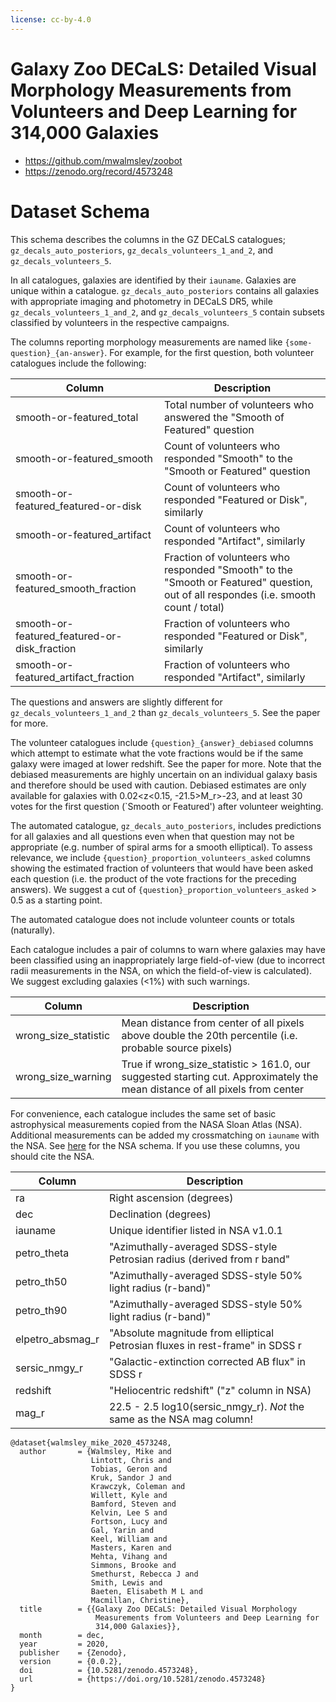 ```yaml
---
license: cc-by-4.0
---
```

# Galaxy Zoo DECaLS: Detailed Visual Morphology Measurements from Volunteers and Deep Learning for 314,000 Galaxies
- https://github.com/mwalmsley/zoobot
- https://zenodo.org/record/4573248

# Dataset Schema
This schema describes the columns in the GZ DECaLS catalogues; `gz_decals_auto_posteriors`, `gz_decals_volunteers_1_and_2`, and `gz_decals_volunteers_5`.

In all catalogues, galaxies are identified by their `iauname`. Galaxies are unique within a catalogue. `gz_decals_auto_posteriors` contains all galaxies with appropriate imaging and photometry in DECaLS DR5, while `gz_decals_volunteers_1_and_2`, and `gz_decals_volunteers_5` contain subsets classified by volunteers in the respective campaigns.

The columns reporting morphology measurements are named like `{some-question}_{an-answer}`. For example, for the first question, both volunteer catalogues include the following:

| Column      | Description |
| ----------- | ----------- |
| smooth-or-featured_total   | Total number of volunteers who answered the "Smooth of Featured" question     |
| smooth-or-featured_smooth      | Count of volunteers who responded "Smooth" to the "Smooth or Featured" question       |
| smooth-or-featured_featured-or-disk   | Count of volunteers who responded "Featured or Disk", similarly        |
| smooth-or-featured_artifact      | Count of volunteers who responded "Artifact", similarly       |
| smooth-or-featured_smooth_fraction      | Fraction of volunteers who responded "Smooth" to the "Smooth or Featured" question, out of all respondes (i.e. smooth count / total)       |
| smooth-or-featured_featured-or-disk_fraction   | Fraction of volunteers who responded "Featured or Disk", similarly        |
| smooth-or-featured_artifact_fraction      | Fraction of volunteers who responded "Artifact", similarly       |

The questions and answers are slightly different for `gz_decals_volunteers_1_and_2` than `gz_decals_volunteers_5`. See the paper for more.

The volunteer catalogues include `{question}_{answer}_debiased` columns which attempt to estimate what the vote fractions would be if the same galaxy were imaged at lower redshift. See the paper for more. Note that the debiased measurements are highly uncertain on an individual galaxy basis and therefore should be used with caution. Debiased estimates are only available for galaxies with 0.02<z<0.15, -21.5>M_r>-23, and at least 30 votes for the first question (`Smooth or Featured') after volunteer weighting.

The automated catalogue, `gz_decals_auto_posteriors`, includes predictions for all galaxies and all questions even when that question may not be appropriate (e.g. number of spiral arms for a smooth elliptical). To assess relevance, we include `{question}_proportion_volunteers_asked` columns showing the estimated fraction of volunteers that would have been asked each question (i.e. the product of the vote fractions for the preceding answers). We suggest a cut of `{question}_proportion_volunteers_asked` > 0.5 as a starting point. 

The automated catalogue does not include volunteer counts or totals (naturally).

Each catalogue includes a pair of columns to warn where galaxies may have been classified using an inappropriately large field-of-view (due to incorrect radii measurements in the NSA, on which the field-of-view is calculated). We suggest excluding galaxies (<1%) with such warnings.

| Column      | Description |
| ----------- | ----------- |
| wrong_size_statistic      | Mean distance from center of all pixels above double the 20th percentile (i.e. probable source pixels)      |
| wrong_size_warning   | True if wrong_size_statistic > 161.0, our suggested starting cut. Approximately the mean distance of all pixels from center|

For convenience, each catalogue includes the same set of basic astrophysical measurements copied from the NASA Sloan Atlas (NSA). Additional measurements can be added my crossmatching on `iauname` with the NSA. See [here](https://data.sdss.org/datamodel/files/ATLAS_DATA/ATLAS_MAJOR_VERSION/nsa.html) for the NSA schema. If you use these columns, you should cite the NSA.

| Column      | Description |
| ----------- | ----------- |
| ra      | Right ascension (degrees)       |
| dec   | Declination (degrees)        |
| iauname      | Unique identifier listed in NSA v1.0.1 |
| petro_theta   | "Azimuthally-averaged SDSS-style Petrosian radius (derived from r band"        |
| petro_th50      | "Azimuthally-averaged SDSS-style 50% light radius (r-band)"       |
| petro_th90   | "Azimuthally-averaged SDSS-style 50% light radius (r-band)"         |
| elpetro_absmag_r      | "Absolute magnitude from elliptical Petrosian fluxes in rest-frame" in SDSS r |
| sersic_nmgy_r   | "Galactic-extinction corrected AB flux" in SDSS r |
| redshift      | "Heliocentric redshift" ("z" column in NSA) |
| mag_r   | 22.5 - 2.5 log10(sersic_nmgy_r). *Not* the same as the NSA mag column! |

```
@dataset{walmsley_mike_2020_4573248,
  author       = {Walmsley, Mike and
                  Lintott, Chris and
                  Tobias, Geron and
                  Kruk, Sandor J and
                  Krawczyk, Coleman and
                  Willett, Kyle and
                  Bamford, Steven and
                  Kelvin, Lee S and
                  Fortson, Lucy and
                  Gal, Yarin and
                  Keel, William and
                  Masters, Karen and
                  Mehta, Vihang and
                  Simmons, Brooke and
                  Smethurst, Rebecca J and
                  Smith, Lewis and
                  Baeten, Elisabeth M L and
                  Macmillan, Christine},
  title        = {{Galaxy Zoo DECaLS: Detailed Visual Morphology 
                   Measurements from Volunteers and Deep Learning for
                   314,000 Galaxies}},
  month        = dec,
  year         = 2020,
  publisher    = {Zenodo},
  version      = {0.0.2},
  doi          = {10.5281/zenodo.4573248},
  url          = {https://doi.org/10.5281/zenodo.4573248}
}
```
